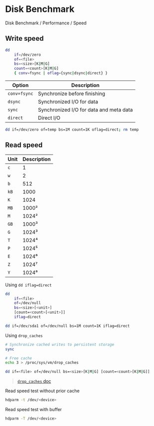 # Disk Benchmark

Disk Benchmark / Performance / Speed

## Write speed

```bash
dd 
    if=/dev/zero 
    of=<file> 
    bs=<size>[K|M|G] 
    count=<count>[K|M|G] 
    { conv=fsync | oflag={sync|dsync|direct} }
```

| Option | Description |
| - | - |
| `conv=fsync` | Synchronize before finishing |
| `dsync` | Synchronized I/O for data |
| `sync` | Synchronized I/O for data and meta data |
| `direct` | Direct I/O |

```sh
dd if=/dev/zero of=temp bs=1M count=1K oflag=direct; rm temp
```

## Read speed

| Unit | Description |
| - | - |
| `c` | 1 |
| `w` | 2 |
| `b` | 512 |
| `kB` | 1000 |
| `K` | 1024 |
| `MB` | 1000² |
| `M` | 1024² |
| `GB` | 1000³ |
| `G` | 1024³ |
| `T` | 1024⁴ |
| `P` | 1024⁵ |
| `E` | 1024⁶ |
| `Z` | 1024⁷ |
| `Y` | 1024⁸ |

Using `dd iflag=direct`

```bash
dd
    if=<file>
    of=/dev/null
    bs=<size>[<unit>]
    [count=<count>[<unit>]]
    iflag=direct
```

```sh
dd if=/dev/sda1 of=/dev/null bs=1M count=1K iflag=direct
```

Using `drop_caches`

```bash
# Synchronize cached writes to persistent storage
sync

# Free cache
echo 3 > /proc/sys/vm/drop_caches

dd if=<file> of=/dev/null bs=<size>[K|M|G] [count=<count>[K|M|G]]
```

> [`drop_caches` doc](https://www.kernel.org/doc/Documentation/sysctl/vm.txt)

Read speed test without prior cache

```bash
hdparm -t /dev/<device>
```

Read speed test with buffer

```bash
hdparm -T /dev/<device>
```
